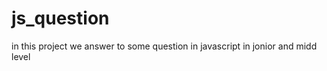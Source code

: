 # js_question
in this project we answer to some question in javascript in jonior and midd level 




